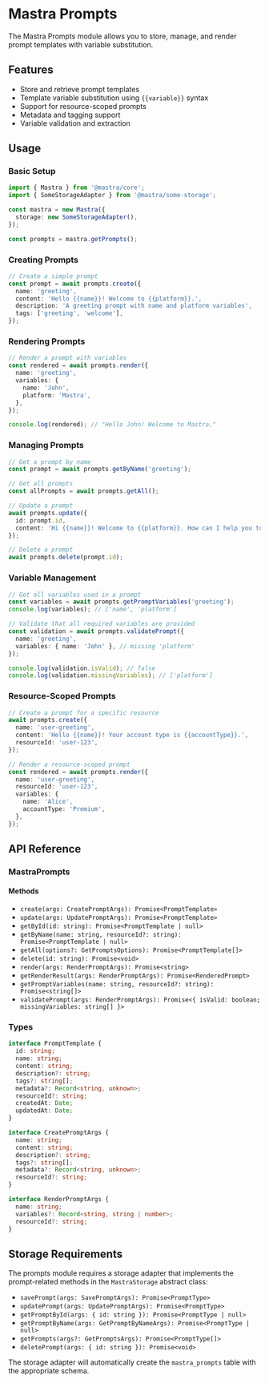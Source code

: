 # Mastra Prompts

The Mastra Prompts module allows you to store, manage, and render prompt templates with variable substitution.

## Features

- Store and retrieve prompt templates
- Template variable substitution using `{{variable}}` syntax
- Support for resource-scoped prompts
- Metadata and tagging support
- Variable validation and extraction

## Usage

### Basic Setup

```typescript
import { Mastra } from '@mastra/core';
import { SomeStorageAdapter } from '@mastra/some-storage';

const mastra = new Mastra({
  storage: new SomeStorageAdapter(),
});

const prompts = mastra.getPrompts();
```

### Creating Prompts

```typescript
// Create a simple prompt
const prompt = await prompts.create({
  name: 'greeting',
  content: 'Hello {{name}}! Welcome to {{platform}}.',
  description: 'A greeting prompt with name and platform variables',
  tags: ['greeting', 'welcome'],
});
```

### Rendering Prompts

```typescript
// Render a prompt with variables
const rendered = await prompts.render({
  name: 'greeting',
  variables: {
    name: 'John',
    platform: 'Mastra',
  },
});

console.log(rendered); // "Hello John! Welcome to Mastra."
```

### Managing Prompts

```typescript
// Get a prompt by name
const prompt = await prompts.getByName('greeting');

// Get all prompts
const allPrompts = await prompts.getAll();

// Update a prompt
await prompts.update({
  id: prompt.id,
  content: 'Hi {{name}}! Welcome to {{platform}}. How can I help you today?',
});

// Delete a prompt
await prompts.delete(prompt.id);
```

### Variable Management

```typescript
// Get all variables used in a prompt
const variables = await prompts.getPromptVariables('greeting');
console.log(variables); // ['name', 'platform']

// Validate that all required variables are provided
const validation = await prompts.validatePrompt({
  name: 'greeting',
  variables: { name: 'John' }, // missing 'platform'
});

console.log(validation.isValid); // false
console.log(validation.missingVariables); // ['platform']
```

### Resource-Scoped Prompts

```typescript
// Create a prompt for a specific resource
await prompts.create({
  name: 'user-greeting',
  content: 'Hello {{name}}! Your account type is {{accountType}}.',
  resourceId: 'user-123',
});

// Render a resource-scoped prompt
const rendered = await prompts.render({
  name: 'user-greeting',
  resourceId: 'user-123',
  variables: {
    name: 'Alice',
    accountType: 'Premium',
  },
});
```

## API Reference

### MastraPrompts

#### Methods

- `create(args: CreatePromptArgs): Promise<PromptTemplate>`
- `update(args: UpdatePromptArgs): Promise<PromptTemplate>`
- `getById(id: string): Promise<PromptTemplate | null>`
- `getByName(name: string, resourceId?: string): Promise<PromptTemplate | null>`
- `getAll(options?: GetPromptsOptions): Promise<PromptTemplate[]>`
- `delete(id: string): Promise<void>`
- `render(args: RenderPromptArgs): Promise<string>`
- `getRenderResult(args: RenderPromptArgs): Promise<RenderedPrompt>`
- `getPromptVariables(name: string, resourceId?: string): Promise<string[]>`
- `validatePrompt(args: RenderPromptArgs): Promise<{ isValid: boolean; missingVariables: string[] }>`

### Types

```typescript
interface PromptTemplate {
  id: string;
  name: string;
  content: string;
  description?: string;
  tags?: string[];
  metadata?: Record<string, unknown>;
  resourceId?: string;
  createdAt: Date;
  updatedAt: Date;
}

interface CreatePromptArgs {
  name: string;
  content: string;
  description?: string;
  tags?: string[];
  metadata?: Record<string, unknown>;
  resourceId?: string;
}

interface RenderPromptArgs {
  name: string;
  variables?: Record<string, string | number>;
  resourceId?: string;
}
```

## Storage Requirements

The prompts module requires a storage adapter that implements the prompt-related methods in the `MastraStorage` abstract class:

- `savePrompt(args: SavePromptArgs): Promise<PromptType>`
- `updatePrompt(args: UpdatePromptArgs): Promise<PromptType>`
- `getPromptById(args: { id: string }): Promise<PromptType | null>`
- `getPromptByName(args: GetPromptByNameArgs): Promise<PromptType | null>`
- `getPrompts(args?: GetPromptsArgs): Promise<PromptType[]>`
- `deletePrompt(args: { id: string }): Promise<void>`

The storage adapter will automatically create the `mastra_prompts` table with the appropriate schema.